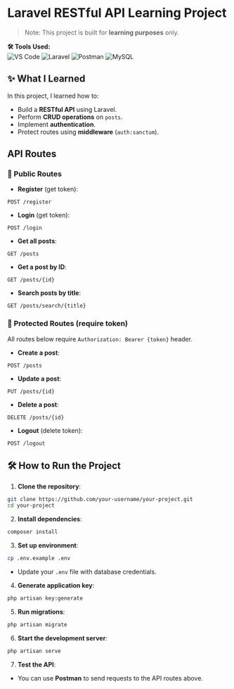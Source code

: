 # Laravel RESTful API Learning Project 

> Note: This project is built for **learning purposes** only. 


**🛠 Tools Used:**  
![VS Code](https://img.shields.io/badge/VS%20Code-007ACC?style=for-the-badge&logo=visual-studio-code&logoColor=white)
![Laravel](https://img.shields.io/badge/Laravel-F05440?style=for-the-badge&logo=laravel&logoColor=white) 
![Postman](https://img.shields.io/badge/Postman-FF6C37?style=for-the-badge&logo=postman&logoColor=white) 
![MySQL](https://img.shields.io/badge/MySQL-4479A1?style=for-the-badge&logo=mysql&logoColor=white)

## ✨ What I Learned

In this project, I learned how to:

- Build a **RESTful API** using Laravel.
- Perform **CRUD operations** on `posts`.
- Implement **authentication**.
- Protect routes using **middleware** (`auth:sanctum`).

## API Routes

### 🌼 Public Routes

- **Register** (get token):

```http
POST /register
```

- **Login** (get token):

```http
POST /login
```

- **Get all posts**:

```http
GET /posts
```

- **Get a post by ID**:

```http
GET /posts/{id}
```

- **Search posts by title**:

```http
GET /posts/search/{title}
```

### 🌟 Protected Routes (require token)

All routes below require `Authorization: Bearer {token}` header.

- **Create a post**:

```http
POST /posts
```

- **Update a post**:

```http
PUT /posts/{id}
```

- **Delete a post**:

```http
DELETE /posts/{id}
```

- **Logout** (delete token):

```http
POST /logout
```

## 🛠 How to Run the Project

1. **Clone the repository**:

```bash
git clone https://github.com/your-username/your-project.git
cd your-project
```

2. **Install dependencies**:

```bash
composer install
```

3. **Set up environment**:

```bash
cp .env.example .env
```

- Update your `.env` file with database credentials.

4. **Generate application key**:

```bash
php artisan key:generate
```

5. **Run migrations**:

```bash
php artisan migrate
```

6. **Start the development server**:

```bash
php artisan serve
```

7. **Test the API**:

- You can use **Postman** to send requests to the API routes above.

